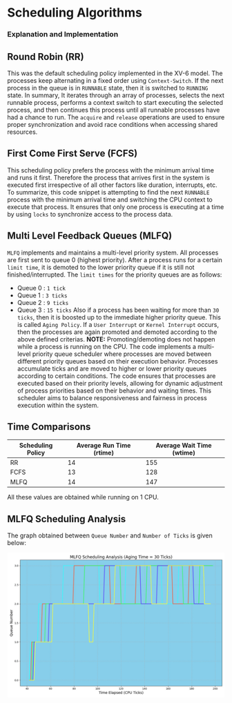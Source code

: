 # Scheduling Algorithms
### Explanation and Implementation

## Round Robin (RR)

This was the default scheduling policy implemented in the XV-6 model. The processes keep alternating in a fixed order using `Context-Switch`. If the next process in the queue is in `RUNNABLE` state, then it is switched to `RUNNING` state.
In summary, It iterates through an array of processes, selects the next runnable process, performs a context switch to start executing the selected process, and then continues this process until all runnable processes have had a chance to run. The `acquire` and `release` operations are used to ensure proper synchronization and avoid race conditions when accessing shared resources.

## First Come First Serve (FCFS)

This scheduling policy prefers the process with the minimum arrival time and runs it first. Therefore the process that arrives first in the system is executed first irrespective of all other factors like duration, interrupts, etc.
To summarize, this code snippet is attempting to find the next `RUNNABLE` process with the minimum arrival time and switching the CPU context to execute that process. It ensures that only one process is executing at a time by using `locks` to synchronize access to the process data.

## Multi Level Feedback Queues (MLFQ)

`MLFQ` implements and maintains a multi-level priority system. All processes are first sent to queue 0 (highest priority). After a process runs for a certain `limit time`, it is demoted to the lower priority queue if it is still not finished/interrupted.
The `limit times` for the priority queues are as follows:
- Queue 0 : `1 tick`
- Queue 1 : `3 ticks`
- Queue 2 : `9 ticks`
- Queue 3 : `15 ticks`
Also if a process has been waiting for more than `30 ticks`, then it is boosted up to the immediate higher priority queue. This is called `Aging Policy`. If a `User Interrupt` or `Kernel Interrupt` occurs, then the processes are again promoted and demoted according to the above defined criterias.
**NOTE:** Promoting/demoting does not happen while a process is running on the CPU.
The code implements a multi-level priority queue scheduler where processes are moved between different priority queues based on their execution behavior. Processes accumulate ticks and are moved to higher or lower priority queues according to certain conditions. The code ensures that processes are executed based on their priority levels, allowing for dynamic adjustment of process priorities based on their behavior and waiting times. This scheduler aims to balance responsiveness and fairness in process execution within the system.

## Time Comparisons

| Scheduling Policy | Average Run Time (rtime) | Average Wait Time (wtime) |
| --- | --- | --- |
| RR | 14 | 155 |
| FCFS | 13 | 128 |
| MLFQ | 14 | 147 |

All these values are obtained while running on 1 CPU.

## MLFQ Scheduling Analysis

The graph obtained between `Queue Number` and `Number of Ticks` is given below:

<img title="MLFQ Analysis" alt="Graph of the 10 processes in the 4 queues" src="./src/MLFQ_analysis.jpeg">
